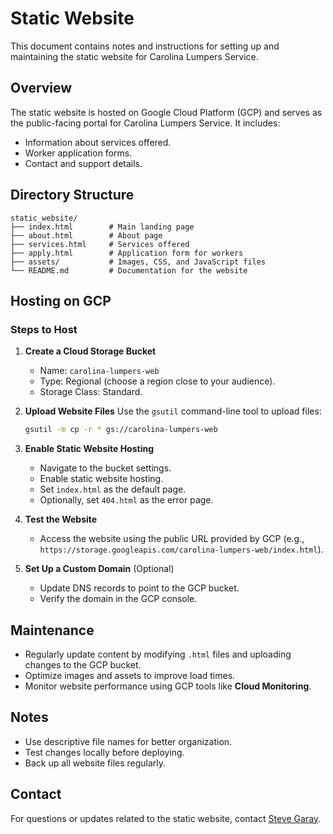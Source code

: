 # Static Website

This document contains notes and instructions for setting up and maintaining the static website for Carolina Lumpers Service.

## Overview
The static website is hosted on Google Cloud Platform (GCP) and serves as the public-facing portal for Carolina Lumpers Service. It includes:
- Information about services offered.
- Worker application forms.
- Contact and support details.

## Directory Structure
```
static_website/
├── index.html        # Main landing page
├── about.html        # About page
├── services.html     # Services offered
├── apply.html        # Application form for workers
├── assets/           # Images, CSS, and JavaScript files
└── README.md         # Documentation for the website
```

## Hosting on GCP

### Steps to Host
1. **Create a Cloud Storage Bucket**
   - Name: `carolina-lumpers-web`
   - Type: Regional (choose a region close to your audience).
   - Storage Class: Standard.

2. **Upload Website Files**
   Use the `gsutil` command-line tool to upload files:
   ```bash
   gsutil -m cp -r * gs://carolina-lumpers-web
   ```

3. **Enable Static Website Hosting**
   - Navigate to the bucket settings.
   - Enable static website hosting.
   - Set `index.html` as the default page.
   - Optionally, set `404.html` as the error page.

4. **Test the Website**
   - Access the website using the public URL provided by GCP (e.g., `https://storage.googleapis.com/carolina-lumpers-web/index.html`).

5. **Set Up a Custom Domain** (Optional)
   - Update DNS records to point to the GCP bucket.
   - Verify the domain in the GCP console.

## Maintenance
- Regularly update content by modifying `.html` files and uploading changes to the GCP bucket.
- Optimize images and assets to improve load times.
- Monitor website performance using GCP tools like **Cloud Monitoring**.

## Notes
- Use descriptive file names for better organization.
- Test changes locally before deploying.
- Back up all website files regularly.

## Contact
For questions or updates related to the static website, contact [Steve Garay](mailto:s.garay@carolinalumpers.com).

